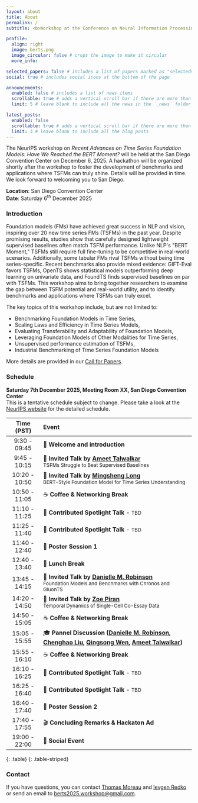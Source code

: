 ```yaml
---
layout: about
title: About
permalink: /
subtitle: <b>Workshop at the Conference on Neural Information Processing Systems (NeurIPS) 2025</b>

profile:
  align: right
  image: berts.png
  image_circular: false # crops the image to make it circular
  more_info: 

selected_papers: false # includes a list of papers marked as "selected={true}"
social: true # includes social icons at the bottom of the page

announcements:
  enabled: false # includes a list of news items
  scrollable: true # adds a vertical scroll bar if there are more than 3 news items
  limit: 5 # leave blank to include all the news in the `_news` folder

latest_posts:
  enabled: false
  scrollable: true # adds a vertical scroll bar if there are more than 3 new posts items
  limit: 3 # leave blank to include all the blog posts
---
```


The NeurIPS workshop on *Recent Advances on Time Series Foundation Models: Have We Reached the BERT Moment?* will be held at the San Diego Convention Center on December 6, 2025.
A hackathon will be organized shortly after the workshop to foster the development of benchmarks and applications where TSFMs can truly shine. Details will be provided in time. We look forward to welcoming you to San Diego. 

**Location**: San Diego Convention Center<br>
**Date**: Saturday 6<sup>th</sup> December 2025

### Introduction

Foundation models (FMs) have achieved great success in NLP and vision, inspiring over 20 new time series FMs (TSFMs) in the past year. Despite promising results, studies show that carefully designed lightweight supervised baselines often match TSFM performance. Unlike NLP's "BERT Moment," TSFMs still require full fine-tuning to be competitive in real-world scenarios. Additionally, some tabular FMs rival TSFMs without being time series-specific. Recent benchmarks also provide mixed evidence: GIFT-Eval favors TSFMs, OpenTS shows statistical models outperforming deep learning on univariate data, and FoundTS finds supervised baselines on par with TSFMs. This workshop aims to bring together researchers to examine the gap between TSFM potential and real-world utility, and to identify benchmarks and applications where TSFMs can truly excel.

The key topics of this workshop include, but are not limited to:
- Benchmarking Foundation Models in Time Series,
- Scaling Laws and Efficiency in Time Series Models,
- Evaluating Transferability and Adaptability of Foundation Models,
- Leveraging Foundation Models of Other Modalities for Time Series,
- Unsupervised performance estimation of TSFMs,
- Industrial Benchmarking of Time Series Foundation Models

More details are provided in our [Call for Papers](/call-for-papers/).

### Schedule
**Saturday 7th December 2025, Meeting Room XX, San Diego Convention Center** <br>
This is a tentative schedule subject to change. Please take a look at the [NeurIPS website](https://neurips.cc/) for the detailed schedule.

| **Time (PST)**                                | **Event**                                                                                                                                                                   |
|:------------------------------------------:|:------------------------------------------------------------------------------------------------------------------------------------------------------------------------|
| 9:30 - 09:45                  | 🥁 **Welcome and introduction**                                                                                                                                              |
| 9:45 - 10:15                  | 📢 **Invited Talk by <a href="https://www.cs.cmu.edu/~atalwalk/">Ameet Talwalkar</a>** <br /> <small>TSFMs Struggle to Beat Supervised Baselines<small/>                                                                                       |
| 10:20 - 10:50                 | 📢 **Invited Talk by <a href="https://ise.thss.tsinghua.edu.cn/~mlong/">Mingsheng Long</a>** <br /> <small>BERT-Style Foundation Model for Time Series Understanding<small/>                                                                           |
| 10:50 - 11:05                 | ☕ **Coffee & Networking Break**                                                                                                             |
| 11:10 - 11:25                 | 🎤 **Contributed Spotlight Talk** - <small>TBD<small/>                                                                                           |
| 11:25 - 11:40                 | 🎤 **Contributed Spotlight Talk** - <small>TBD<small/>                                                                                                          |
| 11:40 - 12:40                 | 📑 **Poster Session 1**                                                                                                                                   |
| 12:40 - 13:40                 | 🦞 **Lunch Break**   |
| 13:45 - 14:15                 | 📢 **Invited Talk by <a href="https://dcmaddix.github.io/">Danielle M. Robinson</a>** <br /> <small>Foundation Models and Benchmarks with Chronos and GluonTS<small/>                                                                             |
| 14:20 - 14:50                 | 📢 **Invited Talk by <a href="https://www.zoepiran.com/en/latest/">Zoe Piran</a>** <br /> <small>Temporal Dynamics of Single-Cell Co-Essay Data<small/>                                         |
| 14:50 - 15:05                 | ☕ **Coffee & Networking Break**                                                                                                                           |
| 15:05 - 15:55                 | 🎓 **Pannel Discussion (<a href="https://dcmaddix.github.io/">Danielle M. Robinson</a>, <a href="https://sites.google.com/view/liuchenghao/home">Chenghao Liu</a>, <a href="https://sites.google.com/site/qingsongwen8/">Qingsong Wen</a>, <a href="https://www.cs.cmu.edu/~atalwalk/">Ameet Talwalkar</a>)**                                                                                                                                                             |
| 15:55 - 16:10                 | ☕ **Coffee & Networking Break**                                                                                                                           |
| 16:10 - 16:25                 | 🎤 **Contributed Spotlight Talk** - <small>TBD<small/>                                                                                                                              |
| 16:25 - 16:40                 | 🎤 **Contributed Spotlight Talk** - <small>TBD<small/>                                                                   |
| 16:40 - 17:40                 | 📑 **Poster Session 2**                                                                                  |
| 17:40 - 17:55                 | 🎬 **Concluding Remarks & Hackaton Ad**                                          |
| 19:00 - 22:00                 | 🍻 **Social Event**                                          |
{: .table}
{: .table-striped}

### Contact

If you have questions, you can contact [Thomas Moreau](mailto:thomas.moreau@inria.fr) and [Ievgen Redko](mailto:ievgen.redko@gmail.com) or send an email to [berts2025.workshop@gmail.com](mailto:berts2025.workshop@gmail.com).
